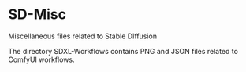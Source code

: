 # SD-Misc
Miscellaneous files related to Stable DIffusion

The directory SDXL-Workflows contains PNG and JSON files related to ComfyUI workflows.
